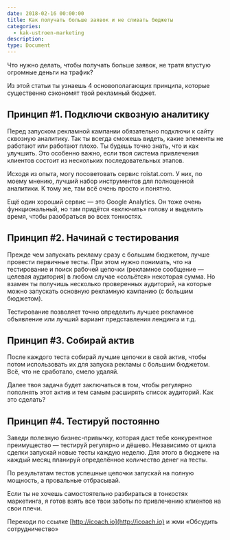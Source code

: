 ```yaml
---
date: 2018-02-16 00:00:00
title: Как получать больше заявок и не сливать бюджеты
categories:
  - kak-ustroen-marketing
description:
type: Document
---
```


Что нужно делать, чтобы получать больше заявок, не тратя впустую огромные деньги на трафик?

Из этой статьи ты узнаешь 4 основополагающих принципа, которые существенно сэкономят твой рекламный бюджет.

## Принцип #1. Подключи сквозную аналитику

Перед запуском рекламной кампании обязательно подключи к сайту сквозную аналитику. Так ты всегда сможешь видеть, какие элементы не работают или работают плохо. Ты будешь точно знать, что и как улучшить. Это особенно важно, если твоя система привлечения клиентов состоит из нескольких последовательных этапов.

Исходя из опыта, могу посоветовать сервис roistat.com. У них, по моему мнению, лучший набор инструментов для полноценной аналитики. К тому же, там всё очень просто и понятно.

Ещё один хороший сервис — это Google Analytics. Он тоже очень функциональный, но там придётся «включить» голову и выделить время, чтобы разобраться во всех тонкостях.

## Принцип #2. Начинай с тестирования

Прежде чем запускать рекламу сразу с большим бюджетом, лучше провести первичные тесты. При этом нужно понимать, что на тестирование и поиск рабочей цепочки (рекламное сообщение — целевая аудитория) в любом случае «сольётся» некоторая сумма. Но взамен ты получишь несколько проверенных аудиторий, на которые можно запускать основную рекламную кампанию (с большим бюджетом).

Тестирование позволяет точно определить лучшее рекламное объявление или лучший вариант представления лендинга и т.д.

## Принцип #3. Собирай актив

После каждого теста собирай лучшие цепочки в свой актив, чтобы потом использовать их для запуска рекламы с большим бюджетом. Всё, что не сработало, смело удаляй.

Далее твоя задача будет заключаться в том, чтобы регулярно пополнять этот актив и тем самым расширять список аудиторий. Как это сделать?

## Принцип #4. Тестируй постоянно

Заведи полезную бизнес-привычку, которая даст тебе конкурентное преимущество — тестируй регулярно и дёшево. Независимо от цикла сделки запускай новые тесты каждую неделю. Для этого в бюджете на каждый месяц планируй определённое количество денег на тесты.

По результатам тестов успешные цепочки запускай на полную мощность, а провальные отбрасывай.

Если ты не хочешь самостоятельно разбираться в тонкостях маркетинга, я готов взять все твои заботы по привлечению клиентов на свои плечи.

Переходи по ссылке [http://icoach.io](http://icoach.io) и жми «Обсудить сотрудничество»